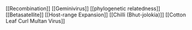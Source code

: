 [[Recombination]]
[[Geminivirus]]
[[phylogenetic relatedness]]
[[Betasatellite]]
[[Host-range Expansion]]
[[Chilli (Bhut-jolokia)]]
[[Cotton Leaf Curl Multan Virus]]
